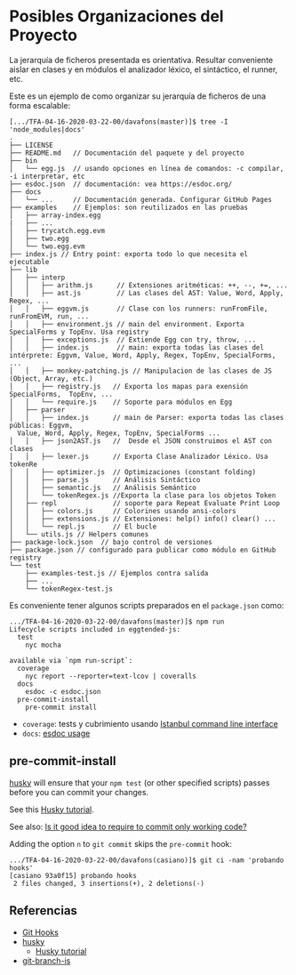 # Posibles Organizaciones del Proyecto

La jerarquía de ficheros presentada es orientativa.
Resultar conveniente aislar en clases y en módulos 
el analizador léxico, el sintáctico, el runner, etc.

Este es un ejemplo de como organizar su jerarquía de ficheros de una forma escalable:

```
[.../TFA-04-16-2020-03-22-00/davafons(master)]$ tree -I 'node_modules|docs'
.
├── LICENSE
├── README.md   // Documentación del paquete y del proyecto
├── bin
│   └── egg.js  // usando opciones en línea de comandos: -c compilar, -i interpretar, etc
├── esdoc.json  // documentación: vea https://esdoc.org/
├── docs
│   └── ...     // Documentación generada. Configurar GitHub Pages 
├── examples    // Ejemplos: son reutilizados en las pruebas
│   ├── array-index.egg
|   ├── ... 
│   ├── trycatch.egg.evm
│   ├── two.egg
│   └── two.egg.evm
├── index.js // Entry point: exporta todo lo que necesita el ejecutable
├── lib
│   ├── interp
│   │   ├── arithm.js      // Extensiones aritméticas: ++, --, +=, ...
│   │   ├── ast.js         // Las clases del AST: Value, Word, Apply, Regex, ...
│   │   ├── eggvm.js       // Clase con los runners: runFromFile, runFromEVM, run, ...
│   │   ├── environment.js // main del environment. Exporta  SpecialForms y TopEnv. Usa registry
│   │   ├── exceptions.js  // Extiende Egg con try, throw, ...
│   │   ├── index.js       // main: exporta todas las clases del intérprete: Eggvm, Value, Word, Apply, Regex, TopEnv, SpecialForms, ...
│   │   ├── monkey-patching.js // Manipulacion de las clases de JS (Object, Array, etc.)
│   │   ├── registry.js   // Exporta los mapas para exensión SpecialForms,  TopEnv, ...  
│   │   └── require.js    // Soporte para módulos en Egg
│   ├── parser
│   │   ├── index.js      // main de Parser: exporta todas las clases públicas: Eggvm,
  Value, Word, Apply, Regex, TopEnv, SpecialForms ...
│   │   ├── json2AST.js   //  Desde el JSON construimos el AST con clases
│   │   ├── lexer.js      // Exporta Clase Analizador Léxico. Usa tokenRe
│   │   ├── optimizer.js  // Optimizaciones (constant folding)
│   │   ├── parse.js      // Análisis Sintáctico
│   │   ├── semantic.js   // Análisis Semántico
│   │   └── tokenRegex.js //Exporta la clase para los objetos Token 
│   ├── repl              // soporte para Repeat Evaluate Print Loop
│   │   ├── colors.js     // Colorines usando ansi-colors 
│   │   ├── extensions.js // Extensiones: help() info() clear() ...
│   │   └── repl.js       // El bucle
│   └── utils.js // Helpers comunes
├── package-lock.json  // bajo control de versiones
├── package.json // configurado para publicar como módulo en GitHub registry
└── test
    ├── examples-test.js // Ejemplos contra salida
    ├── ...   
    └── tokenRegex-test.js 
```

Es conveniente tener algunos scripts preparados en el `package.json` 
como:

```
.../TFA-04-16-2020-03-22-00/davafons(master)]$ npm run
Lifecycle scripts included in eggtended-js:
  test
    nyc mocha

available via `npm run-script`:
  coverage
    nyc report --reporter=text-lcov | coveralls
  docs
    esdoc -c esdoc.json
  pre-commit-install
    pre-commit install
```

- `coverage`: tests y cubrimiento usando [Istanbul command line interface](https://github.com/istanbuljs/nyc)
- `docs`: [esdoc usage](https://esdoc.org/manual/usage.html)

## pre-commit-install

[husky](https://github.com/typicode/husky) will ensure that your `npm test` (or other specified scripts) passes before you can commit your changes.

See this [Husky tutorial](https://www.vojtechruzicka.com/githooks-husky/). 
 
See also: [Is it good idea to require to commit only working code?](https://softwareengineering.stackexchange.com/questions/119784/is-it-good-idea-to-require-to-commit-only-working-code) 

Adding the option `n` to `git commit` skips the `pre-commit` hook:

```
.../TFA-04-16-2020-03-22-00/davafons(casiano)]$ git ci -nam 'probando hooks'
[casiano 93a0f15] probando hooks
 2 files changed, 3 insertions(+), 2 deletions(-)
 ```

## Referencias

* [Git Hooks](https://git-scm.com/book/en/v2/Customizing-Git-Git-Hooks)
* [husky](https://github.com/typicode/husky)
  * [Husky tutorial](https://www.vojtechruzicka.com/githooks-husky/)
* [git-branch-is](https://www.npmjs.com/package/git-branch-is)
